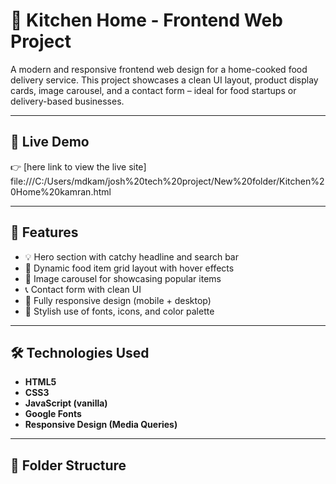 # 🍕 Kitchen Home - Frontend Web Project

A modern and responsive frontend web design for a home-cooked food delivery service. This project showcases a clean UI layout, product display cards, image carousel, and a contact form – ideal for food startups or delivery-based businesses.

---

## 🚀 Live Demo

👉 [here link to view the live site] 
file:///C:/Users/mdkam/josh%20tech%20project/New%20folder/Kitchen%20Home%20kamran.html

---

## 📌 Features

- 💡 Hero section with catchy headline and search bar
- 🧾 Dynamic food item grid layout with hover effects
- 🔄 Image carousel for showcasing popular items
- 📞 Contact form with clean UI
- 📱 Fully responsive design (mobile + desktop)
- 🎨 Stylish use of fonts, icons, and color palette

---

## 🛠️ Technologies Used

- **HTML5**
- **CSS3**
- **JavaScript (vanilla)**
- **Google Fonts**
- **Responsive Design (Media Queries)**

---

## 📂 Folder Structure

